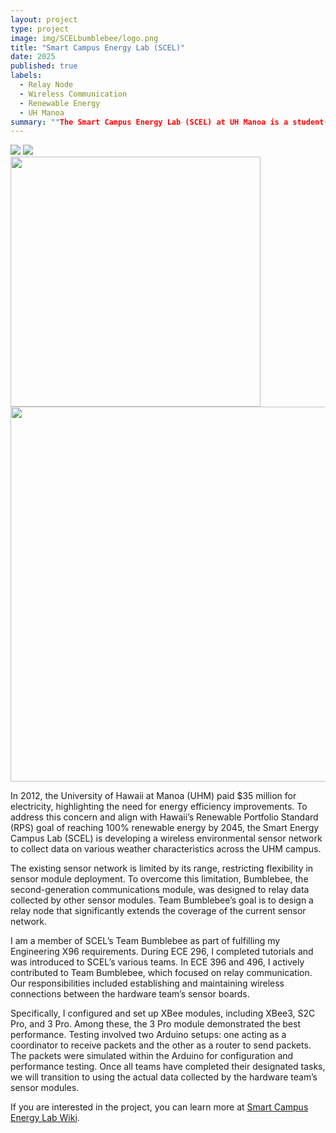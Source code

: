 ```yaml
---
layout: project
type: project
image: img/SCELbumblebee/logo.png
title: "Smart Campus Energy Lab (SCEL)"
date: 2025
published: true
labels:
  - Relay Node
  - Wireless Communication
  - Renewable Energy
  - UH Manoa
summary: ""The Smart Campus Energy Lab (SCEL) at UH Manoa is a student-led lab dedicated to providing an inclusive learning environment for undergraduate and graduate students. It fosters technical skills such as software engineering, circuit design, and machine learning, while also emphasizing soft skills including communication, teamwork, project management, and leadership."
---
```


<img class="img-fluid" src="../img/SCELbumbleebee/beeconfig.png">
<img class="img-fluid" src="../img/SCELbumbleebee/results.png">

<div class="text-center p-4">
  <img width="400px" src="../img/SCELbumbleebee/beeconfig.png">
  <img width="600px" src="../img/SCELbumbleebee/results.png">
</div>

In 2012, the University of Hawaii at Manoa (UHM) paid $35 million for electricity, highlighting the need for energy efficiency improvements. To address this concern and align with Hawaii’s Renewable Portfolio Standard (RPS) goal of reaching 100% renewable energy by 2045, the Smart Energy Campus Lab (SCEL) is developing a wireless environmental sensor network to collect data on various weather characteristics across the UHM campus.

The existing sensor network is limited by its range, restricting flexibility in sensor module deployment. To overcome this limitation, Bumblebee, the second-generation communications module, was designed to relay data collected by other sensor modules. Team Bumblebee’s goal is to design a relay node that significantly extends the coverage of the current sensor network.

I am a member of SCEL’s Team Bumblebee as part of fulfilling my Engineering X96 requirements. During ECE 296, I completed tutorials and was introduced to SCEL’s various teams. In ECE 396 and 496, I actively contributed to Team Bumblebee, which focused on relay communication. Our responsibilities included establishing and maintaining wireless connections between the hardware team’s sensor boards.

Specifically, I configured and set up XBee modules, including XBee3, S2C Pro, and 3 Pro. Among these, the 3 Pro module demonstrated the best performance. Testing involved two Arduino setups: one acting as a coordinator to receive packets and the other as a router to send packets. The packets were simulated within the Arduino for configuration and performance testing. Once all teams have completed their designated tasks, we will transition to using the actual data collected by the hardware team’s sensor modules.
 
If you are interested in the project, you can learn more at [Smart Campus Energy Lab Wiki](https://wiki.scel-hawaii.org/doku.php?id=start).
